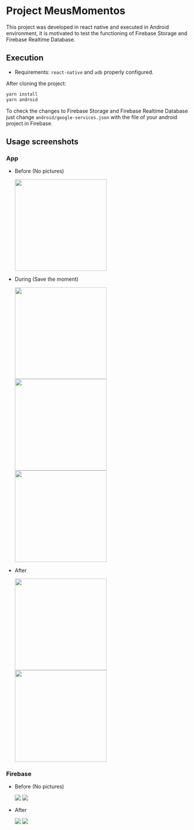 # Project MeusMomentos

This project was developed in react native and executed in Android environment, it is motivated to test the functioning of Firebase Storage and Firebase Realtime Database.

## Execution

- Requirements: `react-native` and `adb` properly configured.

After cloning the project:

```bash
yarn install
yarn android
```

To check the changes to Firebase Storage and Firebase Realtime Database just change `android/google-services.json` with the file of your android project in Firebase.

## Usage screenshots

### App

- Before (No pictures)

  <img src="https://github.com/devdaniellima/MeusMomentos/blob/master/images/AppNoPictures.png?raw=true" width="250"/>

- During (Save the moment)

  <img src="https://github.com/devdaniellima/MeusMomentos/blob/master/images/AppUsage1.png?raw=true" width="250"/>

  <img src="https://github.com/devdaniellima/MeusMomentos/blob/master/images/AppUsage2.png?raw=true" width="250"/>

  <img src="https://github.com/devdaniellima/MeusMomentos/blob/master/images/AppUsage3.png?raw=true" width="250"/>

- After

  <img src="https://github.com/devdaniellima/MeusMomentos/blob/master/images/AppUsage4.png?raw=true" width="250"/>

  <img src="https://github.com/devdaniellima/MeusMomentos/blob/master/images/AppUsage5.png?raw=true" width="250"/>

### Firebase

- Before (No pictures)

  <img src="https://github.com/devdaniellima/MeusMomentos/blob/master/images/StorageNoPictures.png?raw=true" />

  <img src="https://github.com/devdaniellima/MeusMomentos/blob/master/images/DatabaseNoPictures.png?raw=true" />

- After

  <img src="https://github.com/devdaniellima/MeusMomentos/blob/master/images/StorageUsage1.png?raw=true" />

  <img src="https://github.com/devdaniellima/MeusMomentos/blob/master/images/DatabaseUsage1.png?raw=true" />
